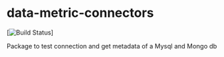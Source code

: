 # data-metric-connectors

[![Build Status](https://github.com/Data-Metric/data-metric-connectos/workflows/test/badge.svg?branch=master&event=push)]

Package to test connection and get metadata of a Mysql and Mongo db
